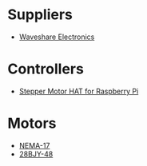 # Suppliers

 - [Waveshare Electronics](https://www.waveshare.com)

# Controllers

 - [Stepper Motor HAT for Raspberry Pi](https://www.waveshare.com/stepper-motor-hat.htm)

# Motors

 - [NEMA-17](https://www.waveshare.com/SM24240.htm)
 - [28BJY-48](https://www.waveshare.com/5V-Step-Motor.htm)
